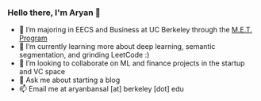 ### Hello there, I'm Aryan 👋

- 🔭 I’m majoring in EECS and Business at UC Berkeley through the [M.E.T. Program](https://met.berkeley.edu/)
- 🌱 I’m currently learning more about deep learning, semantic segmentation, and grinding LeetCode :)
- 👯 I’m looking to collaborate on ML and finance projects in the startup and VC space
- 💬 Ask me about starting a blog
- 📫 Email me at aryanbansal [at] berkeley [dot] edu


